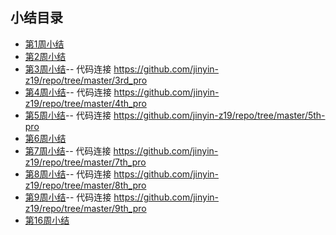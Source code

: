 ## 小结目录
- [第1周小结](../Study-Memo/51-Day1.md)
- [第2周小结](../Study-Memo/51-Day2.md)
- [第3周小结](../Study-Memo/51-Day3.md)-- 代码连接 https://github.com/jinyin-z19/repo/tree/master/3rd_pro
- [第4周小结](../Study-Memo/51-Day4.md)-- 代码连接 https://github.com/jinyin-z19/repo/tree/master/4th_pro
- [第5周小结](../Study-Memo/51-Day5.md)-- 代码连接 https://github.com/jinyin-z19/repo/tree/master/5th-pro
- [第6周小结](../Study-Memo/51-Day6.md)
- [第7周小结](../Study-Memo/51-Day7.md)-- 代码连接 https://github.com/jinyin-z19/repo/tree/master/7th_pro
- [第8周小结](../Study-Memo/51-Day8.md)-- 代码连接 https://github.com/jinyin-z19/repo/tree/master/8th_pro
- [第9周小结](../Study-Memo/51-Day9.md)-- 代码连接 https://github.com/jinyin-z19/repo/tree/master/9th_pro
- [第16周小结](../Study-Memo/51-Day16.md)
